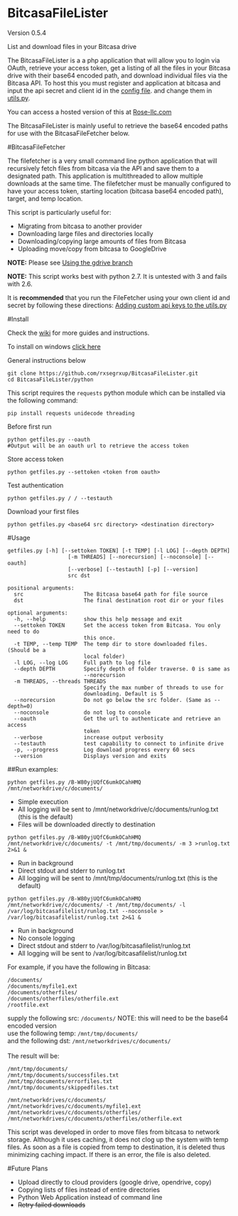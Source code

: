 BitcasaFileLister
=================
Version 0.5.4

List and download files in your Bitcasa drive 

The BitcasaFileLister is a a php application that will allow you to login via OAuth, retrieve your access token, get a listing of all the files in your Bitcasa drive with their base64 encoded path, and download individual files via the Bitcasa API.
To host this you must register and application at bitcasa and input the api secret and client id in the [config file](https://github.com/rxsegrxup/BitcasaFileLister/blob/master/bitcasa-sdk-php/config.php).
 and change them in [utils.py](https://github.com/rxsegrxup/BitcasaFileLister/blob/master/python/utils.py#L4-L5).

You can access a hosted version of this at [Rose-llc.com](https://rose-llc.com/bitcasafilelist/)

The BitcasaFileLister is mainly useful to retrieve the base64 encoded paths for use with the BitcasaFileFetcher below.

#BitcasaFileFetcher

The filefetcher is a very small command line python application that will recursively fetch files from bitcasa via the API and save them to a designated path. This application is multithreaded to allow multiple downloads at the same time.
The filefetcher must be manually configured to have your access token, starting location (bitcasa base64 encoded path), target, and temp location.

This script is particularly useful for:
* Migrating from bitcasa to another provider
* Downloading large files and directories locally
* Downloading/copying large amounts of files from Bitcasa
* Uploading move/copy from bitcasa to GoogleDrive

**NOTE:** Please see [Using the gdrive branch](https://github.com/rxsegrxup/BitcasaFileLister/wiki/Using-the-gdrive-branch)


**NOTE:** This script works best with python 2.7. It is untested with 3 and fails with 2.6.

It is **recommended** that you run the FileFetcher using your own client id and secret by following these directions:
[Adding custom api keys to the utils.py](https://github.com/rxsegrxup/BitcasaFileLister/wiki/Adding-custom-api-keys)

#Install

Check the [wiki](https://github.com/rxsegrxup/BitcasaFileLister/wiki/) for more guides and instructions.

To install on windows [click here](https://github.com/rxsegrxup/BitcasaFileLister/wiki/Windows-install-instructions)

General instructions below

```
git clone https://github.com/rxsegrxup/BitcasaFileLister.git
cd BitcasaFileLister/python
```
This script requires the `requests` python module which can be installed via the following command:

```
pip install requests unidecode threading
```

Before first run
```
python getfiles.py --oauth
#Output will be an oauth url to retrieve the access token
```

Store access token

```
python getfiles.py --settoken <token from oauth>
```

Test authentication

```
python getfiles.py / / --testauth
```

Download your first files

```
python getfiles.py <base64 src directory> <destination directory>
```

#Usage
```
getfiles.py [-h] [--settoken TOKEN] [-t TEMP] [-l LOG] [--depth DEPTH]
                   [-m THREADS] [--norecursion] [--noconsole] [--oauth]
                   [--verbose] [--testauth] [-p] [--version]
                   src dst

positional arguments:
  src                   The Bitcasa base64 path for file source
  dst                   The final destination root dir or your files

optional arguments:
  -h, --help            show this help message and exit
  --settoken TOKEN      Set the access token from Bitcasa. You only need to do
                        this once.
  -t TEMP, --temp TEMP  The temp dir to store downloaded files. (Should be a
                        local folder)
  -l LOG, --log LOG     Full path to log file
  --depth DEPTH         Specify depth of folder traverse. 0 is same as
                        --norecursion
  -m THREADS, --threads THREADS
                        Specify the max number of threads to use for
                        downloading. Default is 5
  --norecursion         Do not go below the src folder. (Same as --depth=0)
  --noconsole           do not log to console
  --oauth               Get the url to authenticate and retrieve an access
                        token
  --verbose             increase output verbosity
  --testauth            test capability to connect to infinite drive
  -p, --progress        Log download progress every 60 secs
  --version             Displays version and exits
```
##Run examples:
```
python getfiles.py /B-W80yjUQfC6umkOCahHMQ /mnt/networkdrive/c/documents/
```
* Simple execution
* All logging will be sent to /mnt/networkdrive/c/documents/runlog.txt (this is the default)
* Files will be downloaded directly to destination
```
python getfiles.py /B-W80yjUQfC6umkOCahHMQ /mnt/networkdrive/c/documents/ -t /mnt/tmp/documents/ -m 3 >runlog.txt 2>&1 &
```
* Run in background
* Direct stdout and stderr to runlog.txt
* All logging will be sent to /mnt/tmp/documents/runlog.txt (this is the default)
```
python getfiles.py /B-W80yjUQfC6umkOCahHMQ /mnt/networkdrive/c/documents/ -t /mnt/tmp/documents/ -l /var/log/bitcasafilelist/runlog.txt --noconsole > /var/log/bitcasafilelist/runlog.txt 2>&1 &
```
* Run in background
* No console logging
* Direct stdout and stderr to /var/log/bitcasafilelist/runlog.txt
* All logging will be sent to /var/log/bitcasafilelist/runlog.txt



For example, if you have the following in Bitcasa:

```
/documents/
/documents/myfile1.ext
/documents/otherfiles/
/documents/otherfiles/otherfile.ext
/rootfile.ext
```

supply the following src: ```/documents/``` NOTE: this will need to be the base64 encoded version<br>
use the following temp: ```/mnt/tmp/documents/```<br>
and the following dst: ```/mnt/networkdrives/c/documents/```<br>
<br>The result will be:

```
/mnt/tmp/documents/
/mnt/tmp/documents/successfiles.txt
/mnt/tmp/documents/errorfiles.txt
/mnt/tmp/documents/skippedfiles.txt

/mnt/networkdrives/c/documents/
/mnt/networkdrives/c/documents/myfile1.ext
/mnt/networkdrives/c/documents/otherfiles/
/mnt/networkdrives/c/documents/otherfiles/otherfile.ext
```

This script was developed in order to move files from bitcasa to network storage. Although it uses caching, it does not clog up the system with temp files.
As soon as a file is copied from temp to destination, it is deleted thus minimizing caching impact. If there is an error, the file is also deleted.

#Future Plans


* Upload directly to cloud providers (google drive, opendrive, copy)
* Copying lists of files instead of entire directories
* Python Web Application instead of command line
* ~~Retry failed downloads~~
